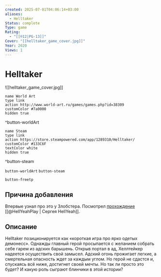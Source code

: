 ```yaml
---
created: 2025-07-01T04:06:14+03:00
aliases:
  - Helltaker
Status: complete
Type: game
Rating:
  - "[[®️12|PG-13]]"
Cover: "[[helltaker_game_cover.jpg]]"
Year: 2020
Views: 1
---
```


# Helltaker

![[helltaker_game_cover.jpg]]


```button
name World Art
type link
action http://www.world-art.ru/games/games.php?id=38309
customColor #7a0000
hidden true
```
^button-worldArt

```button
name Steam
type link
action https://store.steampowered.com/app/1289310/Helltaker/
customColor #133C6F
textColor white
hidden true
```
^button-steam


`button-worldArt` `button-steam`

`button-freetp`

## Причина добавления

Впервые узнал про это у Злобстера. Посмотрел [прохождение](https://youtu.be/NJJ6aYkO9XY?si=dLcJPF3IVV5-cLev) [[@HellYeahPlay | Сергея HellYeah]].


## Описание

Helltaker позиционируется как «короткая игра про ярко одетых демонесс». Однажды главный герой просыпается с желанием собрать себе гарем из адских барышень. Открыв портал в ад, Хеллтейкер надеется осуществить свой замысел. Адский огонь прожигает легкие, а смертельная опасность ждет за каждым углом. Но герой не сдастся и, спускаясь всё ниже, достигнет своей мечты. Но так ли просто это будет? И какую роль сыграют блинчики в этой истории?

